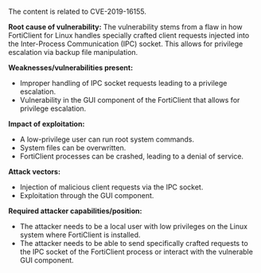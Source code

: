 The content is related to CVE-2019-16155.

**Root cause of vulnerability:**
The vulnerability stems from a flaw in how FortiClient for Linux handles specially crafted client requests injected into the Inter-Process Communication (IPC) socket. This allows for privilege escalation via backup file manipulation.

**Weaknesses/vulnerabilities present:**
- Improper handling of IPC socket requests leading to a privilege escalation.
- Vulnerability in the GUI component of the FortiClient that allows for privilege escalation.

**Impact of exploitation:**
- A low-privilege user can run root system commands.
- System files can be overwritten.
- FortiClient processes can be crashed, leading to a denial of service.

**Attack vectors:**
- Injection of malicious client requests via the IPC socket.
- Exploitation through the GUI component.

**Required attacker capabilities/position:**
- The attacker needs to be a local user with low privileges on the Linux system where FortiClient is installed.
- The attacker needs to be able to send specifically crafted requests to the IPC socket of the FortiClient process or interact with the vulnerable GUI component.